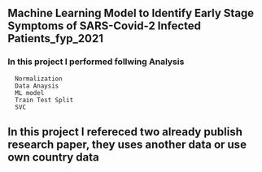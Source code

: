 ##  Machine Learning Model to Identify Early Stage Symptoms of SARS-Covid-2 Infected Patients_fyp_2021

### **In this project I performed follwing Analysis**

      Normalization
      Data Anaysis
      ML model 
      Train Test Split
      SVC
      
## In this project I refereced two already publish research paper, they uses another data or use own country data
      
      
